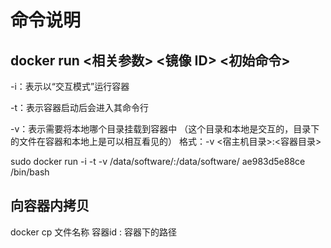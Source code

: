 # 命令说明
  ## docker run <相关参数> <镜像 ID> <初始命令>
-i：表示以“交互模式”运行容器

-t：表示容器启动后会进入其命令行

-v：表示需要将本地哪个目录挂载到容器中 （这个目录和本地是交互的，目录下的文件在容器和本地上是可以相互看见的）
  格式：-v <宿主机目录>:<容器目录>

  sudo docker run -i -t -v /data/software/:/data/software/ ae983d5e88ce /bin/bash

 ## 向容器内拷贝
  docker cp  文件名称  容器id : 容器下的路径
